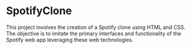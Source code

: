 # SpotifyClone
This project involves the creation of a Spotify clone using HTML and CSS. The objective is to imitate the primary interfaces and functionality of the Spotify web app leveraging these web technologies.
